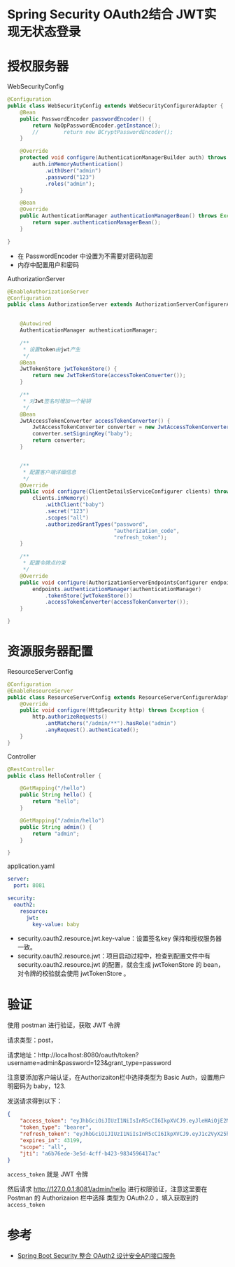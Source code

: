 # Spring Security OAuth2结合 JWT实现无状态登录



# 授权服务器

WebSecurityConfig

```java
@Configuration
public class WebSecurityConfig extends WebSecurityConfigurerAdapter {
    @Bean
    public PasswordEncoder passwordEncoder() {
        return NoOpPasswordEncoder.getInstance();
        //        return new BCryptPasswordEncoder();
    }

    @Override
    protected void configure(AuthenticationManagerBuilder auth) throws Exception {
        auth.inMemoryAuthentication()
            .withUser("admin")
            .password("123")
            .roles("admin");
    }

    @Bean
    @Override
    public AuthenticationManager authenticationManagerBean() throws Exception {
        return super.authenticationManagerBean();
    }

}
```

* 在 PasswordEncoder 中设置为不需要对密码加密
* 内存中配置用户和密码



 AuthorizationServer

```java
@EnableAuthorizationServer
@Configuration
public class AuthorizationServer extends AuthorizationServerConfigurerAdapter {

    
    @Autowired
    AuthenticationManager authenticationManager;

    /**
     * 设置token由jwt产生
     */
    @Bean
    JwtTokenStore jwtTokenStore() {
        return new JwtTokenStore(accessTokenConverter());
    }

    /**
     * 对Jwt签名时增加一个秘钥
     */
    @Bean
    JwtAccessTokenConverter accessTokenConverter() {
        JwtAccessTokenConverter converter = new JwtAccessTokenConverter();
        converter.setSigningKey("baby");
        return converter;
    }


    /**
     * 配置客户端详细信息
     */
    @Override
    public void configure(ClientDetailsServiceConfigurer clients) throws Exception {
        clients.inMemory()
            .withClient("baby")
            .secret("123")
            .scopes("all")
            .authorizedGrantTypes("password",
                                  "authorization_code",
                                  "refresh_token");
    }

    /**
     * 配置令牌点约束
     */
    @Override
    public void configure(AuthorizationServerEndpointsConfigurer endpoints) throws Exception {
        endpoints.authenticationManager(authenticationManager)
            .tokenStore(jwtTokenStore())
            .accessTokenConverter(accessTokenConverter());
    }

}

```





# 资源服务器配置

 ResourceServerConfig 

```java
@Configuration
@EnableResourceServer
public class ResourceServerConfig extends ResourceServerConfigurerAdapter {
    @Override
    public void configure(HttpSecurity http) throws Exception {
        http.authorizeRequests()
            .antMatchers("/admin/**").hasRole("admin")
            .anyRequest().authenticated();
    }
}
```



Controller

```java
@RestController
public class HelloController {

    @GetMapping("/hello")
    public String hello() {
        return "hello";
    }

    @GetMapping("/admin/hello")
    public String admin() {
        return "admin";
    }

}
```

application.yaml

```yaml
server:
  port: 8081

security:
  oauth2:
    resource:
      jwt:
        key-value: baby

```

- security.oauth2.resource.jwt.key-value：设置签名key 保持和授权服务器一致。
- security.oauth2.resource.jwt：项目启动过程中，检查到配置文件中有 security.oauth2.resource.jwt 的配置，就会生成 jwtTokenStore 的 bean，对令牌的校验就会使用 jwtTokenStore 。

# 验证

使用 postman 进行验证，获取 JWT 令牌

请求类型：post，

请求地址：http://localhost:8080/oauth/token?username=admin&password=123&grant_type=password

注意要添加客户端认证，在Authorizaiton栏中选择类型为 Basic Auth，设置用户明密码为 baby，123.

发送请求得到以下：

```json
{
    "access_token": "eyJhbGciOiJIUzI1NiIsInR5cCI6IkpXVCJ9.eyJleHAiOjE2MDI4NjQzMjksInVzZXJfbmFtZSI6ImFkbWluIiwiYXV0aG9yaXRpZXMiOlsiUk9MRV9hZG1pbiJdLCJqdGkiOiJhNmI3NmVkZS0zZTVkLTRjZmYtYjQyMy05ODM0NTk2NDE3YWMiLCJjbGllbnRfaWQiOiJiYWJ5Iiwic2NvcGUiOlsiYWxsIl19.k86agYCZYx4ZwsxFObEcZigxs3wmgsoh_RlfwhiF5b4",
    "token_type": "bearer",
    "refresh_token": "eyJhbGciOiJIUzI1NiIsInR5cCI6IkpXVCJ9.eyJ1c2VyX25hbWUiOiJhZG1pbiIsInNjb3BlIjpbImFsbCJdLCJhdGkiOiJhNmI3NmVkZS0zZTVkLTRjZmYtYjQyMy05ODM0NTk2NDE3YWMiLCJleHAiOjE2MDU0MTMxMjksImF1dGhvcml0aWVzIjpbIlJPTEVfYWRtaW4iXSwianRpIjoiOGNlMGViYjktMWRiZi00Y2VhLWJkZjktMDVjNWY0N2ZhY2Q5IiwiY2xpZW50X2lkIjoiYmFieSJ9.ddlpMIyivTwh4LJHDRIFf_wlLGoq2OEzTyrmcA06bjE",
    "expires_in": 43199,
    "scope": "all",
    "jti": "a6b76ede-3e5d-4cff-b423-9834596417ac"
}
```

`access_token` 就是 JWT 令牌

然后请求 http://127.0.0.1:8081/admin/hello 进行权限验证，注意这里要在 Postman 的 Authorizaion 栏中选择 类型为 OAuth2.0 ，填入获取到的 `access_token` 





# 参考

* [Spring Boot Security 整合 OAuth2 设计安全API接口服务](https://mp.weixin.qq.com/s/0PAUErDh0qmcR4SUsTn15Q?spm=a2c6h.12873639.0.0.12604e52q584wa)

